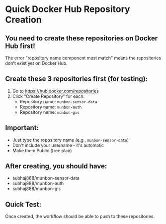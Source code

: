 # Quick Docker Hub Repository Creation

## You need to create these repositories on Docker Hub first!

The error "repository name component must match" means the repositories don't exist yet on Docker Hub.

## Create these 3 repositories first (for testing):

1. Go to https://hub.docker.com/repositories
2. Click "Create Repository" for each:
   - Repository name: `munbon-sensor-data`
   - Repository name: `munbon-auth`  
   - Repository name: `munbon-gis`

## Important:
- Just type the repository name (e.g., `munbon-sensor-data`)
- Don't include your username - it's automatic
- Make them Public (free plan)

## After creating, you should have:
- subhaj888/munbon-sensor-data
- subhaj888/munbon-auth
- subhaj888/munbon-gis

## Quick Test:
Once created, the workflow should be able to push to these repositories.
